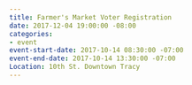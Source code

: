 ```yaml
---
title: Farmer's Market Voter Registration
date: 2017-12-04 19:00:00 -08:00
categories:
- event
event-start-date: 2017-10-14 08:30:00 -07:00
event-end-date: 2017-10-14 13:30:00 -07:00
Location: 10th St. Downtown Tracy
---
```


